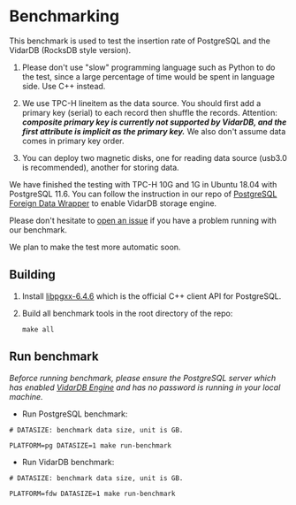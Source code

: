 # Benchmarking

This benchmark is used to test the insertion rate of PostgreSQL and the VidarDB (RocksDB style version).

1. Please don't use "slow" programming language such as Python to do the test, since a large percentage of time would be spent in language side. Use C++ instead.

2. We use TPC-H lineitem as the data source. You should first add a primary key (serial) to each record then shuffle the records.  Attention: ***composite primary key is currently not supported by VidarDB, and the first attribute is implicit as the primary key.*** We also don't assume data comes in primary key order.

3. You can deploy two magnetic disks, one for reading data source (usb3.0 is recommended), another for storing data. 

We have finished the testing with TPC-H 10G and 1G in Ubuntu 18.04 with PostgreSQL 11.6. You can follow the instruction in our repo of [PostgreSQL Foreign Data Wrapper](https://github.com/vidardb/PostgresForeignDataWrapper) to enable VidarDB storage engine. 

Please don't hesitate to [open an issue](https://github.com/vidardb/Benchmarking/issues) if you have a problem running with our benchmark.

We plan to make the test more automatic soon.

## Building

1. Install [libpgxx-6.4.6](https://github.com/jtv/libpqxx) which is the official C++ client API for PostgreSQL.

2. Build all benchmark tools in the root directory of the repo:

    ```shell
    make all
    ```

## Run benchmark

*Beforce running benchmark, please ensure the PostgreSQL server which has enabled [VidarDB Engine](https://github.com/vidardb/PostgresForeignDataWrapper) and has no password is running in your local machine.*

- Run PostgreSQL benchmark:

```shell
# DATASIZE: benchmark data size, unit is GB.

PLATFORM=pg DATASIZE=1 make run-benchmark
```

- Run VidarDB benchmark:

```shell
# DATASIZE: benchmark data size, unit is GB.

PLATFORM=fdw DATASIZE=1 make run-benchmark
```